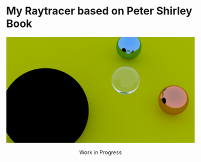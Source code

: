 # My Raytracer based on Peter Shirley Book
![Alt text](https://github.com/manuelpagliuca/my_rt/blob/master/rt_mp_from_zero/render/face_3_hours_render.jpg?raw=true "Output")

<p align="center"> Work in Progress </p>
